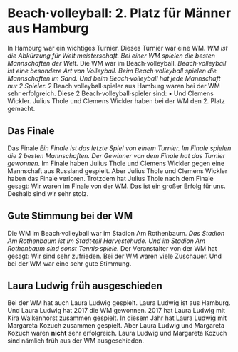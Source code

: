 # Beach·volleyball: 2. Platz für Männer aus Hamburg

In Hamburg war ein wichtiges Turnier. Dieses Turnier war eine WM. 
*WM ist die Abkürzung für Welt·meisterschaft.* 
*Bei einer WM spielen die besten Mannschaften der Welt.* Die WM war im Beach·volleyball. 
*Beach·volleyball ist eine besondere Art von Volleyball.* 
*Beim Beach·volleyball spielen die Mannschaften im Sand.* 
*Und beim Beach·volleyball hat jede Mannschaft nur 2 Spieler.* 2 Beach·volleyball·spieler aus Hamburg waren bei der WM sehr erfolgreich. Diese 2 Beach·volleyball·spieler sind: • Und Clemens Wickler. Julius Thole und Clemens Wickler haben bei der WM den 2. Platz gemacht. 

## Das Finale
Das Finale 
*Ein Finale ist das letzte Spiel von einem Turnier.* 
*Im Finale spielen die 2 besten Mannschaften.* 
*Der Gewinner von dem Finale hat das Turnier gewonnen.* Im Finale haben Julius Thole und Clemens Wickler gegen eine Mannschaft aus Russland gespielt. Aber Julius Thole und Clemens Wickler haben das Finale verloren. Trotzdem hat Julius Thole nach dem Finale gesagt: Wir waren im Finale von der WM. Das ist ein großer Erfolg für uns. Deshalb sind wir sehr stolz. 

## Gute Stimmung bei der WM
Die WM im Beach·volleyball war im Stadion Am Rothenbaum. 
*Das Stadion Am Rothenbaum ist im Stadt·teil Harvestehude.* 
*Und im Stadion Am Rothenbaum sind sonst Tennis·spiele.* Der Veranstalter von der WM hat gesagt: Wir sind sehr zufrieden. Bei der WM waren viele Zuschauer. Und bei der WM war eine sehr gute Stimmung. 

## Laura Ludwig früh ausgeschieden
Bei der WM hat auch Laura Ludwig gespielt. Laura Ludwig ist aus Hamburg. Und Laura Ludwig hat 2017 die WM gewonnen. 2017 hat Laura Ludwig mit Kira Walkenhorst zusammen gespielt. In diesem Jahr hat Laura Ludwig mit Margareta Kozuch zusammen gespielt. Aber Laura Ludwig und Margareta Kozuch waren **nicht** sehr erfolgreich. Laura Ludwig und Margareta Kozuch sind nämlich früh aus der WM ausgeschieden. 
